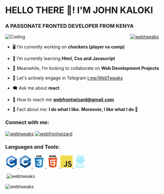 <h1 align="left">HELLO THERE 👋! I'M JOHN KALOKI</h1>
<h3 align="left">A PASSONATE FRONTED DEVELOPER FROM KENYA</h3>
<img align="left"  alt="Coding" width="400" src="https://cdn.dribbble.com/users/1162077/screenshots/3848914/programmer.gif" >

<p align="left"> <a href="https://github.com/ryo-ma/github-profile-trophy"><img src="https://github-profile-trophy.vercel.app/?username=webtweaks" alt="webtweaks" /></a> </p>

- 🖥️ I’m currently working on **checkers (player vs comp)**

- 🤩 I’m currently learning **Html, Css and Javascript**

- 🤝 Meanwhile, I’m looking to collaborate on **Web Development Projects**

- 💫 Let's actively engage in Telegram [t.me/WebTweaks](t.me/WebTweaks)

- 🗨️ Ask me about **react**

- 📧 How to reach me **webfrontwizard@gmail.com**

- 💢 Fact about me: **I do what I like. Moreover, I like what I do 🤔**

<h3 align="left">Connect with me:</h3>
<p align="left">
<a href="https://twitter.com/webtweaks" target="blank"><img align="center" src="https://raw.githubusercontent.com/rahuldkjain/github-profile-readme-generator/master/src/images/icons/Social/twitter.svg" alt="webtweaks" height="30" width="40" /></a>
<a href="https://instagram.com/webfrontwizard" target="blank"><img align="center" src="https://raw.githubusercontent.com/rahuldkjain/github-profile-readme-generator/master/src/images/icons/Social/instagram.svg" alt="webfrontwizard" height="30" width="40" /></a>
</p>

<h3 align="left">Languages and Tools:</h3>
<p align="left"> <a href="https://www.cprogramming.com/" target="_blank" rel="noreferrer"> <img src="https://raw.githubusercontent.com/devicons/devicon/master/icons/c/c-original.svg" alt="c" width="40" height="40"/> </a> <a href="https://www.w3schools.com/cpp/" target="_blank" rel="noreferrer"> <img src="https://raw.githubusercontent.com/devicons/devicon/master/icons/cplusplus/cplusplus-original.svg" alt="cplusplus" width="40" height="40"/> </a> <a href="https://www.w3schools.com/css/" target="_blank" rel="noreferrer"> <img src="https://raw.githubusercontent.com/devicons/devicon/master/icons/css3/css3-original-wordmark.svg" alt="css3" width="40" height="40"/> </a> <a href="https://www.w3.org/html/" target="_blank" rel="noreferrer"> <img src="https://raw.githubusercontent.com/devicons/devicon/master/icons/html5/html5-original-wordmark.svg" alt="html5" width="40" height="40"/> </a> <a href="https://developer.mozilla.org/en-US/docs/Web/JavaScript" target="_blank" rel="noreferrer"> <img src="https://raw.githubusercontent.com/devicons/devicon/master/icons/javascript/javascript-original.svg" alt="javascript" width="40" height="40"/> </a> <a href="https://reactjs.org/" target="_blank" rel="noreferrer"> <img src="https://raw.githubusercontent.com/devicons/devicon/master/icons/react/react-original-wordmark.svg" alt="react" width="40" height="40"/> </a> </p>

<p>&nbsp;<img align="center" src="https://github-readme-stats.vercel.app/api?username=webtweaks&show_icons=true&locale=en" alt="webtweaks" /></p>

<p><img align="center" src="https://github-readme-streak-stats.herokuapp.com/?user=webtweaks&" alt="webtweaks" /></p>
